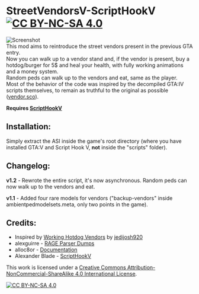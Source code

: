 # StreetVendorsV-ScriptHookV [![CC BY-NC-SA 4.0][cc-by-nc-sa-shield]][cc-by-nc-sa]
![Screenshot](https://github.com/SuleMareVientu/StreetVendorsV-ScriptHookV/blob/images/StreetVendorsV.png?raw=true)  
This mod aims to reintroduce the street vendors present in the previous GTA entry.  
Now you can walk up to a vendor stand and, if the vendor is present, buy a hotdog/burger for 5$ and heal your health, with fully working animations and a money system.  
Random peds can walk up to the vendors and eat, same as the player.  
Most of the behavior of the code was inspired by the decompiled GTA:IV scripts themselves, to remain as truthful to the original as possible ([vendor.sco](https://gist.github.com/SuleMareVientu/d94aad46046caa8d90fec093016d0414)).

**Requires [ScriptHookV](http://www.dev-c.com/gtav/scripthookv/)**
## Installation: 
Simply extract the ASI inside the game's root directory (where you have installed GTA:V and Script Hook V, **not** inside the "scripts" folder).

## Changelog:
**v1.2** - Rewrote the entire script, it's now asynchronous. Random peds can now walk up to the vendors and eat.

**v1.1** - Added four rare models for vendors ("backup-vendors" inside ambientpedmodelsets.meta, only two points in the game).

## Credits:
- Inspired by [Working Hotdog Vendors](https://www.gta5-mods.com/scripts/working-hotdog-vendors) by [jedijosh920](https://www.gta5-mods.com/users/jedijosh920)
- alexguirre - [RAGE Parser Dumps](https://alexguirre.github.io/rage-parser-dumps/dump.html?game=gta5&build=3095#ePedConfigFlags)
- alloc8or - [Documentation](https://alloc8or.re/gta5/nativedb/)
- Alexander Blade - [ScriptHookV](http://www.dev-c.com/gtav/scripthookv/)

This work is licensed under a
[Creative Commons Attribution-NonCommercial-ShareAlike 4.0 International License][cc-by-nc-sa].

[![CC BY-NC-SA 4.0][cc-by-nc-sa-image]][cc-by-nc-sa]

[cc-by-nc-sa]: http://creativecommons.org/licenses/by-nc-sa/4.0/
[cc-by-nc-sa-image]: https://licensebuttons.net/l/by-nc-sa/4.0/88x31.png
[cc-by-nc-sa-shield]: https://img.shields.io/badge/License-CC%20BY--NC--SA%204.0-lightgrey.svg

